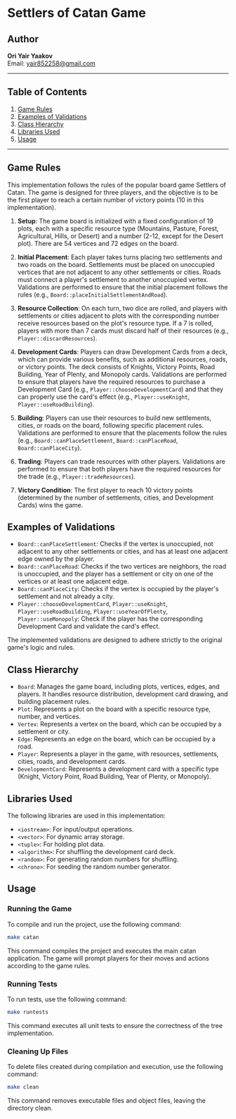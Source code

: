 # Settlers of Catan Game

## Author
**Ori Yair Yaakov**  
Email: [yair852258@gmail.com](mailto:yair852258@gmail.com)

---

## Table of Contents
1. [Game Rules](#game-rules)
2. [Examples of Validations](#examples-of-validations)
3. [Class Hierarchy](#class-hierarchy)
4. [Libraries Used](#libraries-used)
5. [Usage](#usage)

---

## Game Rules

This implementation follows the rules of the popular board game Settlers of Catan. The game is designed for three players, and the objective is to be the first player to reach a certain number of victory points (10 in this implementation).

1. **Setup**: The game board is initialized with a fixed configuration of 19 plots, each with a specific resource type (Mountains, Pasture, Forest, Agricultural, Hills, or Desert) and a number (2-12, except for the Desert plot). There are 54 vertices and 72 edges on the board.

2. **Initial Placement**: Each player takes turns placing two settlements and two roads on the board. Settlements must be placed on unoccupied vertices that are not adjacent to any other settlements or cities. Roads must connect a player's settlement to another unoccupied vertex. Validations are performed to ensure that the initial placement follows the rules (e.g., `Board::placeInitialSettlementAndRoad`).

3. **Resource Collection**: On each turn, two dice are rolled, and players with settlements or cities adjacent to plots with the corresponding number receive resources based on the plot's resource type. If a 7 is rolled, players with more than 7 cards must discard half of their resources (e.g., `Player::discardResources`).

4. **Development Cards**: Players can draw Development Cards from a deck, which can provide various benefits, such as additional resources, roads, or victory points. The deck consists of Knights, Victory Points, Road Building, Year of Plenty, and Monopoly cards. Validations are performed to ensure that players have the required resources to purchase a Development Card (e.g., `Player::chooseDevelopmentCard`) and that they can properly use the card's effect (e.g., `Player::useKnight`, `Player::useRoadBuilding`).

5. **Building**: Players can use their resources to build new settlements, cities, or roads on the board, following specific placement rules. Validations are performed to ensure that the placements follow the rules (e.g., `Board::canPlaceSettlement`, `Board::canPlaceRoad`, `Board::canPlaceCity`).

6. **Trading**: Players can trade resources with other players. Validations are performed to ensure that both players have the required resources for the trade (e.g., `Player::tradeResources`).

7. **Victory Condition**: The first player to reach 10 victory points (determined by the number of settlements, cities, and Development Cards) wins the game.

## Examples of Validations

- `Board::canPlaceSettlement`: Checks if the vertex is unoccupied, not adjacent to any other settlements or cities, and has at least one adjacent edge owned by the player.
- `Board::canPlaceRoad`: Checks if the two vertices are neighbors, the road is unoccupied, and the player has a settlement or city on one of the vertices or at least one adjacent edge.
- `Board::canPlaceCity`: Checks if the vertex is occupied by the player's settlement and not already a city.
- `Player::chooseDevelopmentCard`, `Player::useKnight`, `Player::useRoadBuilding`, `Player::useYearOfPlenty`, `Player::useMonopoly`: Check if the player has the corresponding Development Card and validate the card's effect.

The implemented validations are designed to adhere strictly to the original game's logic and rules.

## Class Hierarchy

- `Board`: Manages the game board, including plots, vertices, edges, and players. It handles resource distribution, development card drawing, and building placement rules.
- `Plot`: Represents a plot on the board with a specific resource type, number, and vertices.
- `Vertex`: Represents a vertex on the board, which can be occupied by a settlement or city.
- `Edge`: Represents an edge on the board, which can be occupied by a road.
- `Player`: Represents a player in the game, with resources, settlements, cities, roads, and development cards.
- `DevelopmentCard`: Represents a development card with a specific type (Knight, Victory Point, Road Building, Year of Plenty, or Monopoly).

## Libraries Used

The following libraries are used in this implementation:

- `<iostream>`: For input/output operations.
- `<vector>`: For dynamic array storage.
- `<tuple>`: For holding plot data.
- `<algorithm>`: For shuffling the development card deck.
- `<random>`: For generating random numbers for shuffling.
- `<chrono>`: For seeding the random number generator.

## Usage

### Running the Game

To compile and run the project, use the following command:

```bash
make catan
```
This command compiles the project and executes the main catan application.
The game will prompt players for their moves and actions according to the game rules.

### Running Tests

To run tests, use the following command:

```bash
make runtests
```
This command executes all unit tests to ensure the correctness of the tree implementation.

### Cleaning Up Files

To delete files created during compilation and execution, use the following command:

```bash
make clean
```
This command removes executable files and object files, leaving the directory clean.

